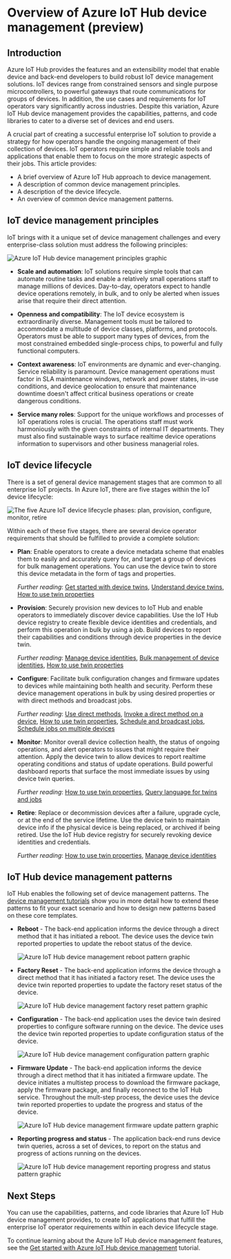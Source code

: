 <properties
 pageTitle="IoT Hub device management overview | Microsoft Azure"
 description="This article provides an overview of device management in Azure IoT Hub: enterprise device lifecycle, reboot, factory reset, firmware update, configuration, device twins, queries, jobs"
 services="iot-hub"
 documentationCenter=""
 authors="bzurcher"
 manager="timlt"
 editor=""/>

<tags
 ms.service="iot-hub"
 ms.devlang="na"
 ms.topic="get-started-article"
 ms.tgt_pltfrm="na"
 ms.workload="na"
 ms.date="10/03/2016"
 ms.author="bzurcher"/>

# Overview of Azure IoT Hub device management (preview)

## Introduction

Azure IoT Hub provides the features and an extensibility model that enable device and back-end developers to build robust IoT device management solutions. IoT devices range from constrained sensors and single purpose microcontrollers, to powerful gateways that route communications for groups of devices.  In addition, the use cases and requirements for IoT operators vary significantly across industries.  Despite this variation, Azure IoT Hub device management provides the capabilities, patterns, and code libraries to cater to a diverse set of devices and end users.

A crucial part of creating a successful enterprise IoT solution to provide a strategy for how operators handle the ongoing management of their collection of devices. IoT operators require simple and reliable tools and applications that enable them to focus on the more strategic aspects of their jobs. This article provides:

- A brief overview of Azure IoT Hub approach to device management.
- A description of common device management principles.
- A description of the device lifecycle.
- An overview of common device management patterns.

## IoT device management principles

IoT brings with it a unique set of device management challenges and every enterprise-class solution must address the following principles:

![Azure IoT Hub device management principles graphic][img-dm_principles]

- **Scale and automation**: IoT solutions require simple tools that can automate routine tasks and enable a relatively small operations staff to manage millions of devices. Day-to-day, operators expect to handle device operations remotely, in bulk, and to only be alerted when issues arise that require their direct attention.

- **Openness and compatibility**: The IoT device ecosystem is extraordinarily diverse. Management tools must be tailored to accommodate a multitude of device classes, platforms, and protocols. Operators must be able to support many types of devices, from the most constrained embedded single-process chips, to powerful and fully functional computers.

- **Context awareness**: IoT environments are dynamic and ever-changing. Service reliability is paramount. Device management operations must factor in SLA maintenance windows, network and power states, in-use conditions, and device geolocation to ensure that maintenance downtime doesn't affect critical business operations or create dangerous conditions.

- **Service many roles**: Support for the unique workflows and processes of IoT operations roles is crucial. The operations staff must work harmoniously with the given constraints of internal IT departments.  They must also find sustainable ways to surface realtime device operations information to supervisors and other business managerial roles.

## IoT device lifecycle

There is a set of general device management stages that are common to all enterprise IoT projects. In Azure IoT, there are five stages within the IoT device lifecycle:

![The five Azure IoT device lifecycle phases: plan, provision, configure, monitor, retire][img-device_lifecycle]

Within each of these five stages, there are several device operator requirements that should be fulfilled to provide a complete solution:

- **Plan**: Enable operators to create a device metadata scheme that enables them to easily and accurately query for, and target a group of devices for bulk management operations. You can use the device twin to store this device metadata in the form of tags and properties.

    *Further reading*: [Get started with device twins][lnk-twins-getstarted], [Understand device twins][lnk-twins-devguide], [How to use twin properties][lnk-twin-properties]

- **Provision**: Securely provision new devices to IoT Hub and enable operators to immediately discover device capabilities.  Use the IoT Hub device registry to create flexible device identities and credentials, and perform this operation in bulk by using a job. Build devices to report their capabilities and conditions through device properties in the device twin.

    *Further reading*: [Manage device identities][lnk-identity-registry], [Bulk management of device identities][lnk-bulk-identity], [How to use twin properties][lnk-twin-properties]

- **Configure**: Facilitate bulk configuration changes and firmware updates to devices while maintaining both health and security. Perform these device management operations in bulk by using desired properties or with direct methods and broadcast jobs.

    *Further reading*:  [Use direct methods][lnk-c2d-methods], [Invoke a direct method on a device][lnk-methods-devguide], [How to use twin properties][lnk-twin-properties], [Schedule and broadcast jobs][lnk-jobs], [Schedule jobs on multiple devices][lnk-jobs-devguide]

- **Monitor**: Monitor overall device collection health, the status of ongoing operations, and alert operators to issues that might require their attention.  Apply the device twin to allow devices to report realtime operating conditions and status of update operations. Build powerful dashboard reports that surface the most immediate issues by using device twin queries.

    *Further reading*: [How to use twin properties][lnk-twin-properties], [Query language for twins and jobs][lnk-query-language]

- **Retire**:  Replace or decommission devices after a failure, upgrade cycle, or at the end of the service lifetime.  Use the device twin to maintain device info if the physical device is being replaced, or archived if being retired. Use the IoT Hub device registry for securely revoking device identities and credentials.

    *Further reading*: [How to use twin properties][lnk-twin-properties], [Manage device identities][lnk-identity-registry]

## IoT Hub device management patterns

IoT Hub enables the following set of device management patterns.  The [device management tutorials][lnk-get-started] show you in more detail how to extend these patterns to fit your exact scenario and how to design new patterns based on these core templates.

- **Reboot** - The back-end application informs the device through a direct method that it has initiated a reboot.  The device uses the device twin reported properties to update the reboot status of the device.

    ![Azure IoT Hub device management reboot pattern graphic][img-reboot_pattern]

- **Factory Reset** - The back-end application informs the device through a direct method that it has initiated a factory reset.  The device uses the device twin reported properties to update the factory reset status of the device.

    ![Azure IoT Hub device management factory reset pattern graphic][img-facreset_pattern]

- **Configuration** - The back-end application uses the device twin desired properties to configure software running on the device.  The device uses the device twin reported properties to update configuration status of the device.

    ![Azure IoT Hub device management configuration pattern graphic][img-config_pattern]

- **Firmware Update** - The back-end application informs the device through a direct method that it has initiated a firmware update.  The device initiates a multistep process to download the firmware package, apply the firmware package, and finally reconnect to the IoT Hub service.  Throughout the mult-step process, the device uses the device twin reported properties to update the progress and status of the device.

    ![Azure IoT Hub device management firmware update pattern graphic][img-fwupdate_pattern]

- **Reporting progress and status** - The application back-end runs device twin queries, across a set of devices, to report on the status and progress of actions running on the devices.

    ![Azure IoT Hub device management reporting progress and status pattern graphic][img-report_progress_pattern]

## Next Steps

You can use the capabilities, patterns, and code libraries that Azure IoT Hub device management provides, to create IoT applications that fulfill the enterprise IoT operator requirements within in each device lifecycle stage.

To continue learning about the Azure IoT Hub device management features, see the [Get started with Azure IoT Hub device management][lnk-get-started] tutorial.

<!-- Images and links -->
[img-dm_principles]: media/iot-hub-device-management-overview/image4.png
[img-device_lifecycle]: media/iot-hub-device-management-overview/image5.png
[img-config_pattern]: media/iot-hub-device-management-overview/configuration-pattern.png
[img-facreset_pattern]: media/iot-hub-device-management-overview/facreset-pattern.png
[img-fwupdate_pattern]: media/iot-hub-device-management-overview/fwupdate-pattern.png
[img-reboot_pattern]: media/iot-hub-device-management-overview/reboot-pattern.png
[img-report_progress_pattern]: media/iot-hub-device-management-overview/report-progress-pattern.png

[lnk-twins-devguide]: iot-hub-devguide-device-twins.md
[lnk-get-started]: iot-hub-device-management-get-started.md
[lnk-twins-getstarted]: iot-hub-node-node-twin-getstarted.md
[lnk-twin-properties]: iot-hub-node-node-twin-how-to-configure.md
[lnk-hub-getstarted]: iot-hub-csharp-csharp-getstarted.md
[lnk-identity-registry]: iot-hub-devguide-identity-registry.md
[lnk-bulk-identity]: iot-hub-bulk-identity-mgmt.md
[lnk-query-language]: iot-hub-devguide-query-language
[lnk-c2d-methods]: iot-hub-c2d-methods.md
[lnk-methods-devguide]: iot-hub-devguide-direct-methods.md
[lnk-jobs]: iot-hub-schedule-jobs.md
[lnk-jobs-devguide]: iot-hub-devguide-jobs.md